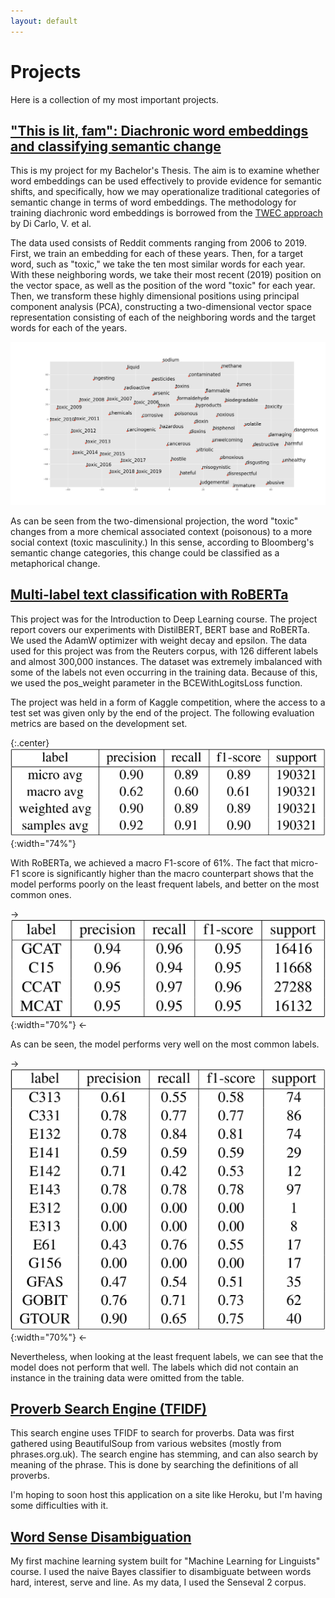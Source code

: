 ```yaml
---
layout: default
---
```


# Projects

Here is a collection of my most important projects.



## ["This is lit, fam": Diachronic word embeddings and classifying semantic change](https://www.dropbox.com/s/8bktqs8vs9sj3r6/P%C3%B6yh%C3%B6nen_Teemu_BA_Thesis.pdf?dl=0)

This is my project for my Bachelor's Thesis. The aim is to examine whether word embeddings can be used effectively to provide evidence for semantic shifts, and specifically, how we may operationalize traditional categories of semantic change in terms of word embeddings. The methodology for training diachronic word embeddings is borrowed from the [TWEC approach](https://ojs.aaai.org//index.php/AAAI/article/view/4594) by Di Carlo, V. et al. 

The data used consists of Reddit comments ranging from 2006 to 2019. First, we train an embedding for each of these years. Then, for a target word, such as "toxic," we take the ten most similar words for each year. With these neighboring words, we take their most recent (2019) position on the vector space, as well as the position of the word "toxic" for each year. Then, we transform these highly dimensional positions using principal component analysis (PCA),  constructing  a  two-dimensional  vector  space  representation  consisting  of  each  of  the neighboring  words  and  the  target  words for  each  of the  years.

![ToxicPCA](./assets/img/toxicPCA.png)

As can be seen from the two-dimensional projection, the word "toxic" changes from a more chemical associated context (poisonous) to a more social context (toxic masculinity.) In this sense, according to Bloomberg's semantic change categories, this change could be classified as a metaphorical change.

## [Multi-label text classification with RoBERTa](https://www.dropbox.com/s/2vtylokzpwkg2v6/idl_project_report.pdf?dl=0)

This project was for the Introduction to Deep Learning course. The project report covers our experiments with DistilBERT, BERT base and RoBERTa. We used the AdamW optimizer with weight decay and epsilon. The data used for this project was from the Reuters corpus, with 126 different labels and almost 300,000 instances. The dataset was extremely imbalanced with some of the labels not even occurring in the training data. Because of this, we used the pos_weight parameter in the BCEWithLogitsLoss function.

The project was held in a form of Kaggle competition, where the access to a test set was given only by the end of the project. The following evaluation metrics are based on the development set.

{:.center}![Evaluation Scores](/assets/img/scores.png#center){:width="74%"}

With RoBERTa, we achieved a macro F1-score of 61%. The fact that micro-F1 score is significantly higher than the macro counterpart shows that the model performs poorly on the least frequent labels, and better on the most common ones.

-> ![Most common labels](/assets/img/most_common_labels.png#center){:width="70%"} <-

As can be seen, the model performs very well on the most common labels.

-> ![Least common labels](/assets/img/least_common_labels.png#center){:width="70%"} <-

Nevertheless, when looking at the least frequent labels, we can see that the model does not perform that well. The labels which did not contain an instance in the training data were omitted from the table. 

## [Proverb Search Engine (TFIDF)](https://github.com/aarniolaura/schwas/tree/master/Final_project)

This search engine uses TFIDF to search for proverbs. Data was first gathered using BeautifulSoup from various websites (mostly from phrases.org.uk). The search engine has stemming, and can also search by meaning of the phrase. This is done by searching the definitions of all proverbs.

I'm hoping to soon host this application on a site like Heroku, but I'm having some difficulties with it.

## [Word Sense Disambiguation](https://github.com/Teemursu/teemursu.github.io/blob/master/dd%20(6)%20(10)%20(2).ipynb)

My first machine learning system built for "Machine Learning for Linguists" course. I used the naive Bayes classifier to disambiguate between words hard, interest, serve and line. As my data, I used the Senseval 2 corpus.


